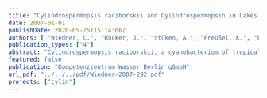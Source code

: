 ```yaml
---
title: "Cylindrospermopsis raciborskii and Cylindrospermopsin in Lakes of the Berlin Area: Occurrence, Causes and Consequences"
date: 2007-01-01
publishDate: 2020-05-25T15:14:06Z
authors: [ "Wiedner, C.", "Rücker, J.", "Stüken, A.", "Preußel, K.", "Fastner, J.", "Chorus, I.", "Nixdorf, B." ]
publication_types: ["4"]
abstract: "Cylindrospermopsis raciborskii, a cyanobacterium of tropical origin, can produce the toxin cylindrospermopsin (CYN). This originally tropical cyanobacterium (blue-green alga) had spread to the waters of the Berlin area. Cylindrospermopsin had been detected in two lakes in the area, but none of the C. raciborskii strains isolated here so far were found to produce the toxin. The main objectives of the CYLIN project were therefore to analyze the distribution and regulation of C. raciborskii and cylindrospermopsin and to determine which cyanobacteria are producing this toxin in order to establish a basis to predict the further course of development of this species and the related health hazards for humans. The CYLIN project was implemented as a three-part program. A screening program was first conducted in 2004 to test regional water bodies for the presence of cylindrospermopsin and potential CYN-producing cyanobacteria in order to obtain an overview of their distribution in the study region. A total of 142 regional water bodies were sampled once each in this qualitative analysis of cylindrospermopsin and cyanobacteria. The screening program was followed by a monitoring program designed to generate quantitative data on the concentrations of dissolved CYN, particulate CYN, cyanobacteria and target environmental parameters at 20 selected lakes, which were sampled 3 times each. Furthermore, we investigated the seasonal dynamics of these parameters at two selected lakes in 2004 and 2005. Apart from this we isolated different cyanobacterial strains and conducted chemical and molecular biological analyses of CYN and CYN-coding genes, in order to identify CYN-producing cyanobacteria. The results show that C. raciborskii and CYN are much more widespread than was previously assumed for the region. C. raciborskii was detected in 22 % of the investigated water bodies, and cylindrospermopsin in 52 %. Additionally, two other toxic cyanobacteria of tropical origin were found for the first time in the Berlin-Brandenburg region, Anabaena bergii and Aphanizomenon aphanizomenoides. The mean and maximum CYN concentrations were 1 µg L-1 and 12 µg L-1, respectively. Since the particulate CYN fraction did not exceed 0.5 µg L-1, the dissolved CYN fraction was found to be responsible for the high CYN concentrations. The proposed guideline value for cylindrospermopsin in drinking water (1 µg L-1; Humpage and Falconer 2003) was exceeded 18 times at 8 different lakes. Although Aphanizomenon flos-aquae (Nostocales) has been unequivocally identified as a producer of cylindrospermopsin, the observed cylindrospermopsin concentrations cannot be attributed to this cyanobacterial species alone. Aphanizomenon gracile was also identified as a potential CYN-producing cyanobacterium. Based on the findings of the CYLIN project, we recommend that cylindrospermopsin be included as in hazard analyisis for drinking and bathing water quality assessments. To identify risk conditions associated with this cyanotoxin, further investigations are needed to identify all cyanobacteria that produce cylindrospermopsin and to elucidate the mechanisms regulating the occurrence of CYN-producing cyanobacteria, CYN synthesis by these organisms, and CYN decomposition in aquatic ecosystems. Our analysis of C. raciborskii population dynamics showed that its germination is temperature-dependent and its population growth light-dependent. Population size was determined by the time of germination, that is, the earlier the time of germination, the bigger the population. Based on these findings, it appears highly likely that the climate-related early rise in water temperatures over the course of the years has promoted the spread of this species to temperate regions. Our hypothesis for the future course of cyanobacterial and cyanotoxin development in German waters is as follows: The combination of trophic decline and global warming works to the general benefit of cyanobacteria of the order Nostocales and leads to a shift in cyanobacterial species and toxin composition. This may ultimately lead to an increase in the incidence of neurotoxins as well as cylindrospermopsin."
featured: false
publication: "Kompetenzzentrum Wasser Berlin gGmbH"
url_pdf: "../../../pdf/Wiedner-2007-292.pdf"
projects: ["cylin"]
---
```


